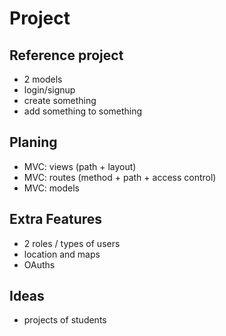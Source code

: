 # Project

## Reference project

- 2 models
- login/signup
- create something
- add something to something

## Planing

- MVC: views (path + layout)
- MVC: routes (method + path + access control)
- MVC: models

## Extra Features

- 2 roles / types of users
- location and maps
- OAuths

## Ideas

- projects of students

